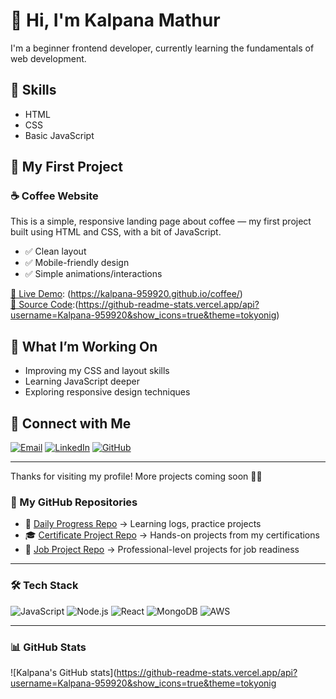 # 👋 Hi, I'm Kalpana Mathur

I'm a beginner frontend developer, currently learning the fundamentals of web development.

## 🌱 Skills

- HTML
- CSS
- Basic JavaScript

## 📁 My First Project

### ☕ Coffee Website

This is a simple, responsive landing page about coffee — my first project built using HTML and CSS, with a bit of JavaScript.

- ✅ Clean layout
- ✅ Mobile-friendly design
- ✅ Simple animations/interactions

[🔗 Live Demo](#): (https://kalpana-959920.github.io/coffee/)  
[📂 Source Code](#):(https://github-readme-stats.vercel.app/api?username=Kalpana-959920&show_icons=true&theme=tokyonig)

## 🚀 What I’m Working On

- Improving my CSS and layout skills  
- Learning JavaScript deeper  
- Exploring responsive design techniques

## 🔗 Connect with Me

[![Email](https://img.shields.io/badge/Email-D14836?style=for-the-badge&logo=gmail&logoColor=white)](mailto:kalpanamathur@gmail.com)
[![LinkedIn](https://img.shields.io/badge/LinkedIn-0A66C2?style=for-the-badge&logo=linkedin&logoColor=white)](https://www.linkedin.com/in/your-profile)
[![GitHub](https://img.shields.io/badge/GitHub-181717?style=for-the-badge&logo=github&logoColor=white)](https://github.com/Kalpana-959920)

---

Thanks for visiting my profile! More projects coming soon 👨‍💻

### 📂 My GitHub Repositories
- 📌 [Daily Progress Repo](https://github.com/your-username/daily-progress) → Learning logs, practice projects
- 🎓 [Certificate Project Repo](https://github.com/your-username/certifications) → Hands-on projects from my certifications
- 💼 [Job Project Repo](https://github.com/your-username/job-projects) → Professional-level projects for job readiness

---

### 🛠️ Tech Stack
![JavaScript](https://img.shields.io/badge/JavaScript-F7DF1E?style=for-the-badge&logo=javascript&logoColor=black)
![Node.js](https://img.shields.io/badge/Node.js-339933?style=for-the-badge&logo=nodedotjs&logoColor=white)
![React](https://img.shields.io/badge/React-20232A?style=for-the-badge&logo=react&logoColor=61DAFB)
![MongoDB](https://img.shields.io/badge/MongoDB-47A248?style=for-the-badge&logo=mongodb&logoColor=white)
![AWS](https://img.shields.io/badge/AWS-FF9900?style=for-the-badge&logo=amazonaws&logoColor=white)

---

### 📊 GitHub Stats
![Kalpana's GitHub stats](https://github-readme-stats.vercel.app/api?username=Kalpana-959920&show_icons=true&theme=tokyonig

